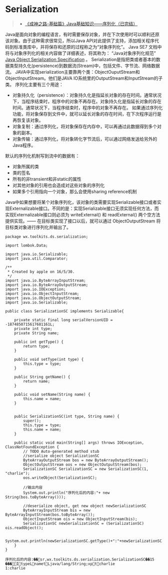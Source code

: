 # Serialization
> - [《成神之路-基础篇》Java基础知识——序列化（已完结）](http://www.hollischuang.com/archives/1158)

Java是面向对象的编程语言，有时需要保存对象，并在下次使用时可以顺利还原该对象。由于这种需求很常见，所以Java API对此提供了支持，添加相关程序代码到标准类库中，并将保存和还原的过程称之为“对象序列化”。 Java SE7 文档中将与对象序列化的相关内容做了详细表述，将其称为： “Java对象序列化规范”  [Java Object Serialization Specification](http://docs.oracle.com/javase/7/docs/platform/serialization/spec/serialTOC.html) 。
Serialization是指把类或者基本的数据类型持久化(persistence)到数据流(Stream)中，包括文件、字节流、网络数据流。 JAVA中实现serialization主要靠两个类：ObjectOuputStream和ObjectInputStream。他们是JAVA IO系统里的OutputStream和InputStream的子类。
序列化主要有三个用途： 
- 对象持久化（persistence）：对象持久化是指延长对象的存在时间。通常状况下，当程序结束时，程序中的对象不再存在。对象持久化是指延长对象的存在时间。通常状况下，当程序结束时，程序中的对象不再存在。 如果通过序列化功能，将对象保存到文件中，就可以延长对象的存在时间，在下次程序运行是再恢复该对象。 
- 对象复制：通过序列化，将对象保存在内存中，可以再通过此数据得到多个对象的副本。 
- 对象传输：通过序列化，将对象转化字节流后，可以通过网络发送给另外的Java程序。 

默认的序列化机制写到流中的数据有： 
- 对象所属的类 
- 类的签名 
- 所有的非transient和非static的属性 
- 对其他对象的引用也会造成对这些对象的序列化 
- 如果多个引用指向一个对象，那么会使用sharing reference机制

Java中如果想要将某个对象序列化，该对象的类需要实现Serializable接口或者实现Externalizable接口。不同的是：实现Serializable接口无须实现任何方法，而实现Externalizable接口则必须为 writeExternal() 和 readExternal() 两个空方法提供实现。—— 在目标类实现了接口以后，就可以通过 ObjectOutputStream 将目标类对象进行序列化并输出了。

```
package wx.toolkits.ds.serialization;

import lombok.Data;

import java.io.Serializable;
import java.util.Comparator;

/**
 * Created by apple on 16/5/30.
 */
import java.io.ByteArrayInputStream;
import java.io.ByteArrayOutputStream;
import java.io.IOException;
import java.io.ObjectInputStream;
import java.io.ObjectOutputStream;
import java.io.Serializable;

public class SerializationSC implements Serializable{

    private static final long serialVersionUID = -1874850715617681161L;
    private int type;
    private String name;

    public int getType() {
        return type;
    }

    public void setType(int type) {
        this.type = type;
    }

    public String getName() {
        return name;
    }

    public void setName(String name) {
        this.name = name;
    }


    public SerializationSC(int type, String name) {
        super();
        this.type = type;
        this.name = name;
    }

    public static void main(String[] args) throws IOException, ClassNotFoundException {
        // TODO Auto-generated method stub
        //serialize object SerializationSC
        ByteArrayOutputStream bos = new ByteArrayOutputStream();
        ObjectOutputStream oos = new ObjectOutputStream(bos);
        SerializationSC SerializationSC = new SerializationSC(1, "charlie");
        oos.writeObject(SerializationSC);

        //输出内容
        System.out.println("序列化后的内容:"+ new String(bos.toByteArray()));

        //deserialize object, get new object newSerializationSC
        ByteArrayInputStream bis = new ByteArrayInputStream(bos.toByteArray());
        ObjectInputStream ois = new ObjectInputStream(bis);
        SerializationSC newSerializationSC = (SerializationSC) ois.readObject();

        System.out.println(newSerializationSC.getType()+":"+newSerializationSC.getName());
    }
}

```
```
序列化后的内容:��sr,wx.toolkits.ds.serialization.SerializationSC��15 ���ItypeLnametLjava/lang/String;xptcharlie
1:charlie


```
